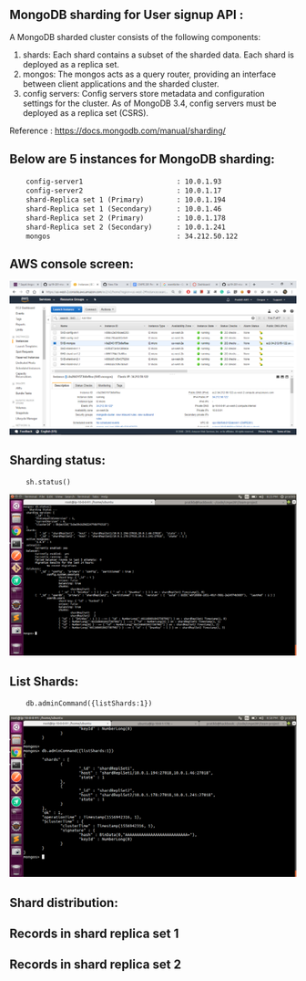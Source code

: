 ## MongoDB sharding for User signup API :

A MongoDB sharded cluster consists of the following components:

1. shards:  Each shard contains a subset of the sharded data. Each shard is deployed as a replica set. <br/>
2. mongos: The mongos acts as a query router, providing an interface between client applications and the sharded cluster.<br/>
3. config servers: Config servers store metadata and configuration settings for the cluster. As of MongoDB 3.4, config servers must be deployed as a replica set (CSRS). <br/>

Reference : https://docs.mongodb.com/manual/sharding/

## Below are 5 instances for MongoDB sharding:
```
	config-server1                       : 10.0.1.93
	config-server2                       : 10.0.1.17
	shard-Replica set 1 (Primary)	     : 10.0.1.194
	shard-Replica set 1 (Secondary)	     : 10.0.1.46
	shard-Replica set 2 (Primary)	     : 10.0.1.178
	shard-Replica set 2 (Secondary)	     : 10.0.1.241
	mongos	                             : 34.212.50.122
```
## AWS console screen:
![](https://github.com/nguyensjsu/sp19-281-mavericks/blob/master/images/mongo-shard-instances-aws.PNG)

## Sharding status:
```
	sh.status()
```
![](https://github.com/nguyensjsu/sp19-281-mavericks/blob/master/images/user-mongo-shard.png)

## List Shards:
```
	db.adminCommand({listShards:1})
```
![](https://github.com/nguyensjsu/sp19-281-mavericks/blob/master/images/user-mongo-list-shards.png)

## Shard distribution:

## Records in shard replica set 1

## Records in shard replica set 2

